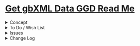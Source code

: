 # [Get gbXML Data GGD Read Me]( #ggd-get-gbxml-data/README.md )

<details style>
<summary>Concept</summary>

</details>
<details>
<summary>To Do / Wish List</summary>


</details>
<details>
<summary>Issues</summary>


</details>
<details>
<summary>Change Log</summary>

### 2019-04-30 ~ Theo

* First commit

</details>